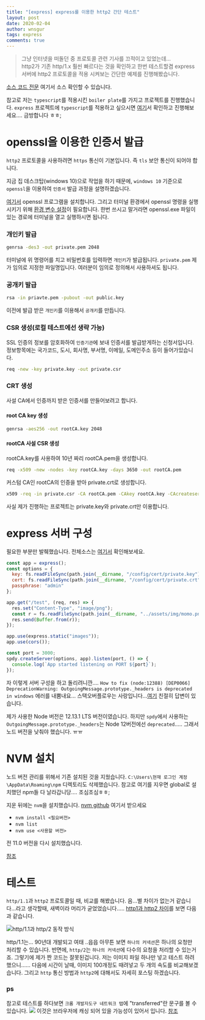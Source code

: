 ```yaml
---
title: "[express] express를 이용한 http2 간단 테스트"
layout: post
date: 2020-02-04
author: wnsgur
tags: express
comments: true
---
```

> 그냥 인터넷을 떠돌던 중 프로토콜 관련 기사를 끄적이고 있었는데...  
> http2가 기존 http/1.x 훨씬 빠르다는 것을 확인하고 한번 테스트할겸 express 서버에 http2 프로토콜을 적용 시켜보는 간단한 예제를 진행해봤습니다.

[소스 코드 전문](https://github.com/jhlym/node-server-playground/commit/4d1fe83d083da5d00a1071fa36c189645cd5b1ed) 여기서 소스 확인할 수 있습니다.

참고로 저는 `typescript`를 적용시킨 `boiler plate`를 가지고 프로젝트를 진행했습니다.
`express` 프로젝트에 `typescript`를 적용하고 싶으시면 [여기](https://wnsgur.dev/2020/02/02/expresss-typescript-apply.html)서 확인하고 진행해보세요.... 금방합니다 ㅎㅎ;

# openssl을 이용한 인증서 발급
`http2` 프로토콜을 사용하려면 `https` 통신이 기본입니다. 즉 `tls` 보안 통신이 되어야 합니다.

지금 집 데스크탑(windows 10)으로 작업을 하기 때문에, `windows 10` 기준으로 `openssl`을 이용하여 `인증서` 발급 과정을 설명하겠습니다.

[여기서](https://sourceforge.net/projects/openssl/) openssl 프로그램을 설치합니다.
그리고 터미널 환경에서 openssl 명령을 실행시키기 위해 [환경 변수 설정](https://blog.naver.com/PostView.nhn?blogId=baekmg1988&logNo=221454486746)이 필요합니다.
한번 쓰시고 말거라면 openssl.exe 파일이 있는 경로에 터미널을 열고 실행하시면 됩니다.

### 개인키 발급

```bash
genrsa -des3 -out private.pem 2048
```
터미널에 위 명령어를 치고 비밀번호를 입력하면 `개인키`가 발급됩니다. `private.pem` 제가 임의로 지정한 파일명입니다. 여러분이 임의로 정의해서 사용하셔도 됩니다.

### 공개키 발급
```bash
rsa -in priavte.pem -pubout -out public.key
```
이전에 발급 받은 `개인키`를 이용해서 `공개키`를 만듭니다.

### CSR 생성(로컬 테스트에선 생략 가능)
SSL 인증의 정보를 암호화하여 `인증기관`에 보내 인증서를 발급받게하는 신청서입니다.
정보항목에는 국가코드, 도시, 회사명, 부서명, 이메일, 도메인주소 등이 들어가있습니다.

```bash
req -new -key private.key -out private.csr
```
### CRT 생성
사설 CA에서 인증까지 받은 인증서를 만들어보려고 합니다.
#### root CA key 생성
```bash
genrsa -aes256 -out rootCA.key 2048
```
#### rootCA 사설 CSR 생성
rootCA.key를 사용하여 10년 짜리 rootCA.pem을 생성합니다.
```bash
req -x509 -new -nodes -key rootCA.key -days 3650 -out rootCA.pem
```
커스텀 CA인 rootCA의 인증을 받아 private.crt로 생성합니다.
```bash
x509 -req -in private.csr -CA rootCA.pem -CAkey rootCA.key -CAcreateserial -out private.crt -days 3650
```
사실 제가 진행하는 프로젝트는 private.key와 private.crt만 이용합니다.

# express 서버 구성
필요한 부분만 발췌했습니다. 전체소스는 [여기서](https://github.com/jhlym/node-server-playground/commit/4d1fe83d083da5d00a1071fa36c189645cd5b1ed) 확인해보세요.

```js
const app = express();
const options = {
  key: fs.readFileSync(path.join(__dirname, "/config/cert/private.key")),
  cert: fs.readFileSync(path.join(__dirname, "/config/cert/private.crt")),
  passphrase: "admin"
};

app.get("/test", (req, res) => {
  res.set("Content-Type", "image/png");
  const r = fs.readFileSync(path.join(__dirname, "../assets/img/momo.png"));
  res.send(Buffer.from(r));
});

app.use(express.static("images"));
app.use(cors());

const port = 3000;
spdy.createServer(options, app).listen(port, () => {
  console.log(`App started listening on PORT ${port}`);
});
```
자 이렇게 서버 구성을 하고 돌리려니깐....
`How to fix (node:12388) [DEP0066] DeprecationWarning: OutgoingMessage.prototype._headers is deprecated in windows`
에러를 내뿜내요...
스택오버플로우는 사랑입니다...[여기](https://stackoverflow.com/questions/56697360/how-to-fix-node12388-dep0066-deprecationwarning-outgoingmessage-prototype) 친절히 답변이 있습니다.

제가 사용한 Node 버전은 12.13.1 LTS 버전이였습니다. 하지만 `spdy`에서 사용하는 `OutgoingMessage.prototype._headers`는 Node 12버전에선 `deprecated`..... 그래서 노드 버전을 낮춰야 했습니다. ㅠㅠ

# NVM 설치
노드 버전 관리를 위해서 기존 설치된 것을 지웠습니다. `C:\Users\현재 로그인 계정\AppData\Roaming\npm` 디렉토리도 삭제했습니다. 참고로 여기를 지우면 global로 설치했던 npm들 다 날라갑니당.... 조심조심ㅎㅎ;

지운 뒤에는 `nvm`을 설치했습니다. [nvm github](https://github.com/coreybutler/nvm-windows/releases) 여기서 받으세요
- `nvm install <필요버전>`
- `nvm list`
- `nvm use <사용할 버전>`

전 11.0 버전을 다시 설치했습니다.

[참조](http://hong.adfeel.info/backend/nodejs/window%EC%97%90%EC%84%9C-nvmnode-version-manager-%EC%82%AC%EC%9A%A9%ED%95%98%EA%B8%B0/)

# 테스트
`http/1.1`과 `http2` 프로토콜일 때, 비교를 해봤습니다. 
음...별 차이가 없는거 같습니다...라고 생각할때, 새벽이라 머리가 굳었었습니다.....
[http1과 http2 차이](https://medium.com/@shlee1353/http1-1-vs-http2-0-%EC%B0%A8%EC%9D%B4%EC%A0%90-%EA%B0%84%EB%8B%A8%ED%9E%88-%EC%82%B4%ED%8E%B4%EB%B3%B4%EA%B8%B0-5727b7499b78)를 보면 다음과 같습니다.

![http/1.1과 http/2 동작 방식](https://miro.medium.com/max/664/1*rf2AnDQyHfGO_ThYfb-hWA.png)

http/1.1는... 90년대 개발되고 여태 ..읍읍
아무튼 보면 `하나의 커넥션`은 하나의 요청만 처리할 수 있습니다.
반면에, `http/2`는 `하나의 커넥션`에 다수의 요청을 처리할 수 있는거죠.
그렇기에 제가 짠 코드는 잘못된겁니다. 저는 이미지 파일 하나만 넣고 테스트 하려 했으니......
다음에 시간이 날때, 이미지 100개정도 때려넣고 두 개의 속도를 비교해보겠습니다.
그리고 `http` 통신 방법과 `http2`에 대해서도 자세히 포스팅 하겠습니다.

### ps
참고로 테스트를 하다보면 `크롬 개발자도구 네트워크 탭`에 "transferred"란 문구를 볼 수있습니다.
![](https://i.stack.imgur.com/PMFNR.jpg)
이것은 브라우저에 캐싱 되어 있을 가능성이 있어서 입니다.
[참조](https://webmasters.stackexchange.com/questions/121785/what-is-resources-in-google-chrome-develper-tools-network-section)
